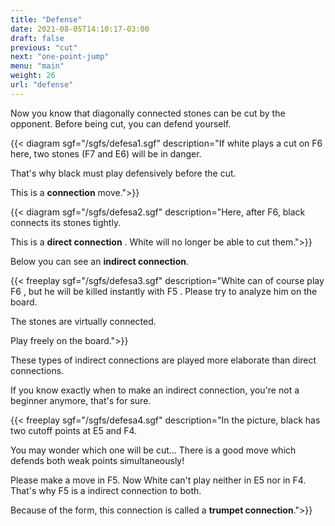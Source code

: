 ```yaml
---
title: "Defense"
date: 2021-08-05T14:10:17-03:00
draft: false
previous: "cut"
next: "one-point-jump"
menu: "main"
weight: 26
url: "defense"
---
```


Now you know that diagonally connected stones can be cut by the opponent. Before being cut, you can defend yourself.

{{< diagram sgf="/sgfs/defesa1.sgf" description="If white plays a cut on F6 here, two stones (F7 and E6) will be in danger.</p><p>That's why black must play defensively before the cut.</p><p>This is a <strong>connection</strong> move.">}}

{{< diagram sgf="/sgfs/defesa2.sgf" description="Here, after F6, black connects its stones tightly.</p><p>This is a <strong>direct connection</strong> . White will no longer be able to cut them.">}}

Below you can see an **indirect connection**.


{{< freeplay sgf="/sgfs/defesa3.sgf" description="White can of course play F6 , but he will be killed instantly with F5 . Please try to analyze him on the board.</p><p >The stones are virtually connected.</p><p>Play freely on the board.">}}

These types of indirect connections are played more elaborate than direct connections.

If you know exactly when to make an indirect connection, you're not a beginner anymore, that's for sure.

{{< freeplay sgf="/sgfs/defesa4.sgf" description="In the picture, black has two cutoff points at E5 and F4.</p><p>You may wonder which one will be cut... There is a good move which defends both weak points simultaneously!</p><p>Please make a move in F5. Now White can't play neither in E5 nor in F4. That's why F5 is a indirect connection to both.</p><p>Because of the form, this connection is called a <strong>trumpet connection</strong>.">}}
